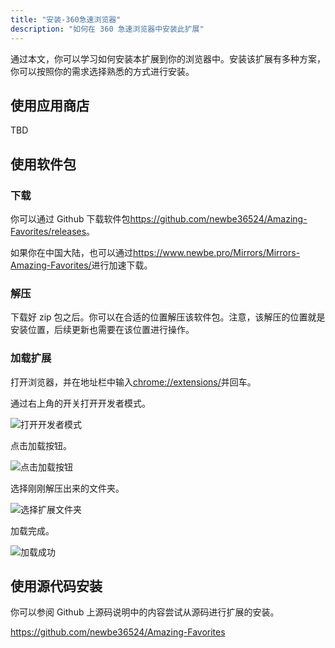 ```yaml
---
title: "安装-360急速浏览器"
description: "如何在 360 急速浏览器中安装此扩展"
---
```


通过本文，你可以学习如何安装本扩展到你的浏览器中。安装该扩展有多种方案，你可以按照你的需求选择熟悉的方式进行安装。

## 使用应用商店

TBD

## 使用软件包

### 下载

你可以通过 Github 下载软件包<https://github.com/newbe36524/Amazing-Favorites/releases>。

如果你在中国大陆，也可以通过<https://www.newbe.pro/Mirrors/Mirrors-Amazing-Favorites/>进行加速下载。

### 解压

下载好 zip 包之后。你可以在合适的位置解压该软件包。注意，该解压的位置就是安装位置，后续更新也需要在该位置进行操作。

### 加载扩展

打开浏览器，并在地址栏中输入<chrome://extensions/>并回车。

通过右上角的开关打开开发者模式。

![打开开发者模式](/images/20210605-008.png)

点击加载按钮。

![点击加载按钮](/images/20210605-009.png)

选择刚刚解压出来的文件夹。

![选择扩展文件夹](/images/20210605-006.png)

加载完成。

![加载成功](/images/20210605-010.png)

## 使用源代码安装

你可以参阅 Github 上源码说明中的内容尝试从源码进行扩展的安装。

<https://github.com/newbe36524/Amazing-Favorites>
